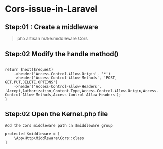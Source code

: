 # Cors-issue-in-Laravel

## Step:01 : Create a middleware

> php artisan make:middleware Cors 

## Step:02 Modify the handle method()

```

return $next($request)
	->header('Access-Control-Allow-Origin', '*')
	->header('Access-Control-Allow-Methods', 'POST, GET,PUT,DELETE,OPTIONS')
	->header('Access-Control-Allow-Headers', 'Accept,Authorization,Content-Type,Access-Control-Allow-Origin,Access-Control-Allow-Methods,Access-Control-Allow-Headers'); 
}

```

## Step:02 Open the Kernel.php file

```
Add the Cors middleware path in $middleware group 
 
protected $middleware = [
	\App\Http\Middleware\Cors::class
]

```



